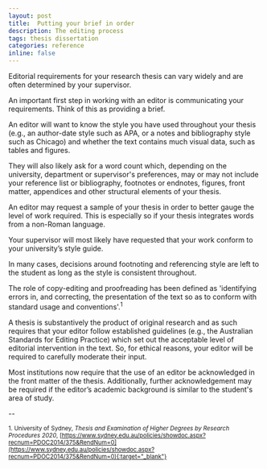 ```yaml
---
layout: post
title:  Putting your brief in order
description: The editing process
tags: thesis dissertation  
categories: reference
inline: false
---
```


Editorial requirements for your research thesis can vary widely and are often determined by your supervisor. 

An important first step in working with an editor is communicating your requirements. Think of this as providing a brief. 

An editor will want to know the style you have used throughout your thesis (e.g., an author-date style such as APA, or a notes and bibliography style such as Chicago) and whether the text contains much visual data, such as tables and figures. 

They will also likely ask for a word count which, depending on the university, department or supervisor's preferences, may or may not include your reference list or bibliography, footnotes or endnotes, figures, front matter, appendices and other structural elements of your thesis. 

An editor may request a sample of your thesis in order to better gauge the level of work required. This is especially so if your thesis integrates words from a non-Roman language. 

Your supervisor will most likely have requested that your work conform to your university’s style guide.  

In many cases, decisions around footnoting and referencing style are left to the student as long as the style is consistent throughout. 

The role of copy-editing and proofreading has been defined as 'identifying errors in, and correcting, the presentation of the text so as to conform with standard usage and conventions'.<sup>1</sup>

A thesis is substantively the product of original research and as such requires that your editor follow established guidelines (e.g., the Australian Standards for Editing Practice) which set out the acceptable level of editorial intervention in the text. So, for ethical reasons, your editor will be required to carefully moderate their input. 

Most institutions now require that the use of an editor be acknowledged in the front matter of the thesis. Additionally, further acknowledgement may be required if the editor’s academic background is similar to the student's area of study.

--

<small>1. University of Sydney, *Thesis and Examination of Higher Degrees by Research Procedures 2020*, [https://www.sydney.edu.au/policies/showdoc.aspx?recnum=PDOC2014/375&RendNum=0](https://www.sydney.edu.au/policies/showdoc.aspx?recnum=PDOC2014/375&RendNum=0){:target="_blank"}</small>
